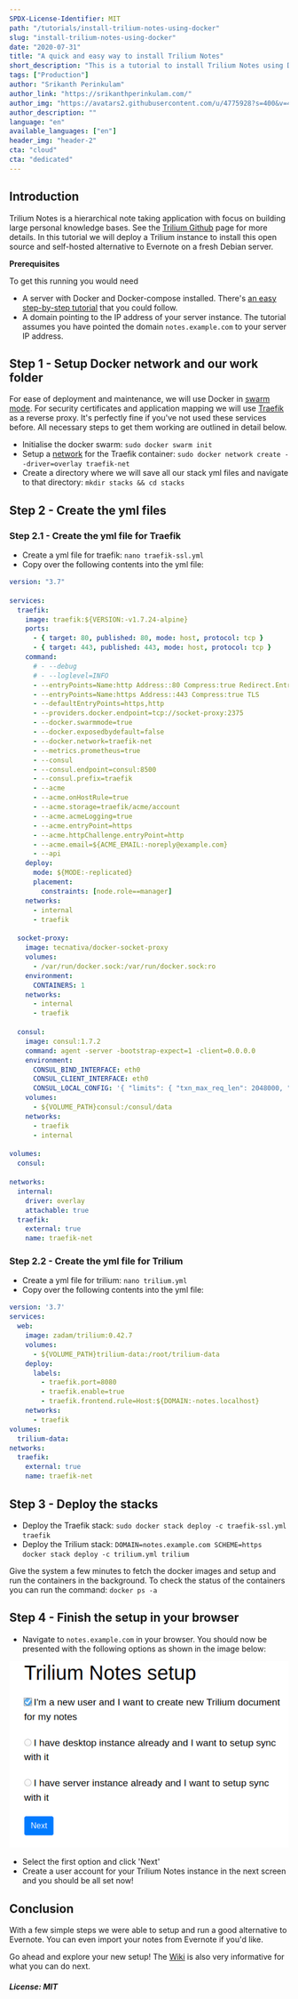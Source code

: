 ```yaml
---
SPDX-License-Identifier: MIT
path: "/tutorials/install-trilium-notes-using-docker"
slug: "install-trilium-notes-using-docker"
date: "2020-07-31"
title: "A quick and easy way to install Trilium Notes"
short_description: "This is a tutorial to install Trilium Notes using Docker. Trilium Notes is a good alternative to Evernote."
tags: ["Production"]
author: "Srikanth Perinkulam"
author_link: "https://srikanthperinkulam.com/"
author_img: "https://avatars2.githubusercontent.com/u/4775928?s=400&v=4"
author_description: ""
language: "en"
available_languages: ["en"]
header_img: "header-2"
cta: "cloud"
cta: "dedicated"
---
```


## Introduction

Trilium Notes is a hierarchical note taking application with focus on building large personal knowledge bases. See the [Trilium Github](https://github.com/zadam/trilium) page for more details. In this tutorial we will deploy a Trilium instance to install this open source and self-hosted alternative to Evernote on a fresh Debian server.

**Prerequisites**

To get this running you would need

+ A server with Docker and Docker-compose installed. There's [an easy step-by-step tutorial](https://community.hetzner.com/tutorials/debian-base-configuration-docker) that you could follow.
+ A domain pointing to the IP address of your server instance. The tutorial assumes you have pointed the domain `notes.example.com` to your server IP address.

## Step 1 - Setup Docker network and our work folder

For ease of deployment and maintenance, we will use Docker in [swarm mode](https://docs.docker.com/engine/swarm/). For security certificates and application mapping we will use [Traefik](https://docs.traefik.io/) as a reverse proxy. It's perfectly fine if you've not used these services before. All necessary steps to get them working are outlined in detail below.

+ Initialise the docker swarm: `sudo docker swarm init`
+ Setup a [network](https://docs.docker.com/engine/reference/commandline/network/) for the Traefik container: `sudo docker network create --driver=overlay traefik-net`
+ Create a directory where we will save all our stack yml files and navigate to that directory: `mkdir stacks && cd stacks`

## Step 2 - Create the yml files

### Step 2.1 - Create the yml file for Traefik

+ Create a yml file for traefik: `nano traefik-ssl.yml`
+ Copy over the following contents into the yml file:

```yml
version: "3.7"

services:
  traefik:
    image: traefik:${VERSION:-v1.7.24-alpine}
    ports:
      - { target: 80, published: 80, mode: host, protocol: tcp }
      - { target: 443, published: 443, mode: host, protocol: tcp }
    command:
      # - --debug
      # - --loglevel=INFO
      - --entryPoints=Name:http Address::80 Compress:true Redirect.EntryPoint:https
      - --entryPoints=Name:https Address::443 Compress:true TLS
      - --defaultEntryPoints=https,http
      - --providers.docker.endpoint=tcp://socket-proxy:2375
      - --docker.swarmmode=true
      - --docker.exposedbydefault=false
      - --docker.network=traefik-net
      - --metrics.prometheus=true
      - --consul
      - --consul.endpoint=consul:8500
      - --consul.prefix=traefik
      - --acme
      - --acme.onHostRule=true
      - --acme.storage=traefik/acme/account
      - --acme.acmeLogging=true
      - --acme.entryPoint=https
      - --acme.httpChallenge.entryPoint=http
      - --acme.email=${ACME_EMAIL:-noreply@example.com}
      - --api
    deploy:
      mode: ${MODE:-replicated}
      placement:
        constraints: [node.role==manager]
    networks:
      - internal
      - traefik

  socket-proxy:
    image: tecnativa/docker-socket-proxy
    volumes:
      - /var/run/docker.sock:/var/run/docker.sock:ro
    environment:
      CONTAINERS: 1
    networks:
      - internal
      - traefik

  consul:
    image: consul:1.7.2
    command: agent -server -bootstrap-expect=1 -client=0.0.0.0
    environment:
      CONSUL_BIND_INTERFACE: eth0
      CONSUL_CLIENT_INTERFACE: eth0
      CONSUL_LOCAL_CONFIG: '{ "limits": { "txn_max_req_len": 2048000, "kv_max_value_size": 2048000 } }'
    volumes:
      - ${VOLUME_PATH}consul:/consul/data
    networks:
      - traefik
      - internal

volumes:
  consul:

networks:
  internal:
    driver: overlay
    attachable: true
  traefik:
    external: true
    name: traefik-net
```

### Step 2.2 - Create the yml file for Trilium

+ Create a yml file for trilium: `nano trilium.yml`
+ Copy over the following contents into the yml file:

```yml
version: '3.7'
services:
  web:
    image: zadam/trilium:0.42.7
    volumes:
      - ${VOLUME_PATH}trilium-data:/root/trilium-data
    deploy:
      labels:
        - traefik.port=8080
        - traefik.enable=true
        - traefik.frontend.rule=Host:${DOMAIN:-notes.localhost}
    networks:
      - traefik
volumes:
  trilium-data:
networks:
  traefik:
    external: true
    name: traefik-net
```

## Step 3 - Deploy the stacks

+ Deploy the Traefik stack: `sudo docker stack deploy -c traefik-ssl.yml traefik`
+ Deploy the Trilium stack: `DOMAIN=notes.example.com SCHEME=https docker stack deploy -c trilium.yml trilium`

Give the system a few minutes to fetch the docker images and setup and run the containers in the background. To check the status of the containers you can run the command: `docker ps -a`

## Step 4 - Finish the setup in your browser

+ Navigate to `notes.example.com` in your browser. You should now be presented with the following options as shown in the image below:

![Trilium Browser setup](images/Trilium01.png)

+ Select the first option and click 'Next'
+ Create a user account for your Trilium Notes instance in the next screen and you should be all set now!

## Conclusion

With a few simple steps we were able to setup and run a good alternative to Evernote. You can even import your notes from Evernote if you'd like.

Go ahead and explore your new setup! The [Wiki](https://github.com/zadam/trilium/wiki) is also very informative for what you can do next.

##### License: MIT

<!--

Contributor's Certificate of Origin

By making a contribution to this project, I certify that:

(a) The contribution was created in whole or in part by me and I have
    the right to submit it under the license indicated in the file; or

(b) The contribution is based upon previous work that, to the best of my
    knowledge, is covered under an appropriate license and I have the
    right under that license to submit that work with modifications,
    whether created in whole or in part by me, under the same license
    (unless I am permitted to submit under a different license), as
    indicated in the file; or

(c) The contribution was provided directly to me by some other person
    who certified (a), (b) or (c) and I have not modified it.

(d) I understand and agree that this project and the contribution are
    public and that a record of the contribution (including all personal
    information I submit with it, including my sign-off) is maintained
    indefinitely and may be redistributed consistent with this project
    or the license(s) involved.

Signed-off-by: [Srikanth Perinkulam <srikanth.perinkulam@gmail.com>]

-->
